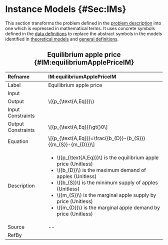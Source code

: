 # Instance Models {#Sec:IMs}

This section transforms the problem defined in the [problem description](./SecProbDesc.md#Sec:ProbDesc) into one which is expressed in mathematical terms. It uses concrete symbols defined in the [data definitions](./SecDDs.md#Sec:DDs) to replace the abstract symbols in the models identified in [theoretical models](./SecTMs.md#Sec:TMs) and [general definitions](./SecGDs.md#Sec:GDs).

<div align="center">

## Equilibrium apple price {#IM:equilibriumApplePriceIM}

</div>

|Refname           |IM:equilibriumApplePriceIM                                                                                                                                                                                                                                                                                                                                              |
|:-----------------|:-----------------------------------------------------------------------------------------------------------------------------------------------------------------------------------------------------------------------------------------------------------------------------------------------------------------------------------------------------------------------|
|Label             |Equilibrium apple price                                                                                                                                                                                                                                                                                                                                                 |
|Input             |                                                                                                                                                                                                                                                                                                                                                                        |
|Output            |\\({p\_{\text{A,Eq}}}\\)                                                                                                                                                                                                                                                                                                                                                |
|Input Constraints |                                                                                                                                                                                                                                                                                                                                                                        |
|Output Constraints|\\[{p\_{\text{A,Eq}}}\gt{}0\\]                                                                                                                                                                                                                                                                                                                                          |
|Equation          |\\[{p\_{\text{A,Eq}}}=\frac{{b\_{D}}-{b\_{S}}}{{m\_{S}}-{m\_{D}}}\\]                                                                                                                                                                                                                                                                                                    |
|Description       |<ul><li>\\({p\_{\text{A,Eq}}}\\) is the equilibrium apple price (Unitless)</li><li>\\({b\_{D}}\\) is the maximum demand of apples (Unitless)</li><li>\\({b\_{S}}\\) is the minimum supply of apples (Unitless)</li><li>\\({m\_{S}}\\) is the marginal apple supply by price (Unitless)</li><li>\\({m\_{D}}\\) is the marginal apple demand by price (Unitless)</li></ul>|
|Source            |--                                                                                                                                                                                                                                                                                                                                                                      |
|RefBy             |                                                                                                                                                                                                                                                                                                                                                                        |

